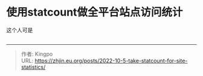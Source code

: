 # 使用statcount做全平台站点访问统计

这个人可是
<!--more-->

## 

---

> 作者: Kingpo  
> URL: https://zhjin.eu.org/posts/2022-10-5-take-statcount-for-site-statistics/  

